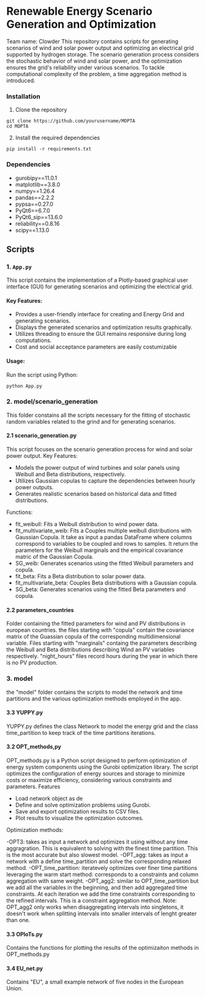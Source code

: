 # Renewable Energy Scenario Generation and Optimization

Team name: Clowder
This repository contains scripts for generating scenarios of wind and solar power output and optimizing an electrical grid supported by hydrogen storage. The scenario generation process considers the stochastic behavior of wind and solar power, and the optimization ensures the grid's reliability under various scenarios. To tackle computational complexity of the problem, a time aggregation method is introduced.

### Installation

1. Clone the repository
```
git clone https://github.com/yourusername/MOPTA
cd MOPTA
```
2. Install the required dependencies
```
pip install -r requirements.txt
```

### Dependencies

- gurobipy==11.0.1
- matplotlib==3.8.0
- numpy==1.26.4
- pandas==2.2.2
- pypsa==0.27.0
- PyQt6==6.7.0
- PyQt6_sip==13.6.0
- reliability==0.8.16
- scipy==1.13.0


## Scripts

### 1. `App.py`

This script contains the implementation of a Plotly-based graphical user interface (GUI) for generating scenarios and optimizing the electrical grid.

#### Key Features:
- Provides a user-friendly interface for creating and Energy Grid and generating scenarios.
- Displays the generated scenarios and optimization results graphically.
- Utilizes threading to ensure the GUI remains responsive during long computations.
- Cost and social acceptance parameters are easily costumizable

#### Usage:
Run the script using Python:
```bash
python App.py
```

### 2. model/scenario_generation

This folder constains all the scripts necessary for the fitting of stochastic random variables related to the grind and for generating scenarios.

#### 2.1 scenario_generation.py

This script focuses on the scenario generation process for wind and solar power output.
Key Features:

  - Models the power output of wind turbines and solar panels using Weibull and Beta distributions, respectively.
  - Utilizes Gaussian copulas to capture the dependencies between hourly power outputs.
  - Generates realistic scenarios based on historical data and fitted distributions.

Functions:

  - fit_weibull: Fits a Weibull distribution to wind power data.
  - fit_multivariate_weib: Fits a Couples multiple weibull distributions with Gaussian Copula. It take as input a pandas DataFrame where columns correspond to variables to be coupled and rows to samples. It return the parameters for the Weibull marginals and the empirical covariance matric of the Gaussian Copula.
  - SG_weib: Generates scenarios using the fitted Weibull parameters and copula.
  - fit_beta: Fits a Beta distribution to solar power data.
  - fit_multivariate_beta: Couples Beta distributions with a Gaussian copula.
  - SG_beta: Generates scenarios using the fitted Beta parameters and copula.

#### 2.2 parameters_countries

Folder containing the fitted parameters for wind and PV distributions in european countries. the files starting with "copula" contain the covariance matrix of the Guassian copula of the corresponding multidimensional variable. Files starting with "marginals" containg the parameters describing the Weibull and Beta distributions describing Wind an PV variables respectively. "night_hours" files record hours during the year in which there is no PV production.


### 3. model

the "model" folder contains the scripts to model the network and time partitions and the various optimization methods employed in the app.


#### 3.3 YUPPY.py
YUPPY.py defines the class Network to model the energy grid and the class time_partition to keep track of the time partitions iterations.

#### 3.2 OPT_methods,py

OPT_methods.py is a Python script designed to perform optimization of energy system components using the Gurobi optimization library. The script optimizes the configuration of energy sources and storage to minimize costs or maximize efficiency, considering various constraints and parameters.
Features

  - Load network object as de
  - Define and solve optimization problems using Gurobi.
  - Save and export optimization results to CSV files.
  - Plot results to visualize the optimization outcomes.

Optimization methods:

  -OPT3: takes as input a network and optimizes it using without any time aggragration. This is equivalent to solving with the finest time partition. This is the most accurate but also slowest model.
  -OPT_agg: takes as input a network with a define time_partition and solve the corresponding relaxed method.
  -OPT_time_partition: iteratevely optimizes over finer time partitions leveraging the warm start method: corresponds to a constraints and column aggregation with same weight.
  -OPT_agg2: similar to OPT_time_partition but we add all the variables in the beginning, and then add aggregated time constraints. At each iteration we add the time constraints corresponding to the refined intervals. This is a constraint aggregation method.
    Note: OPT_agg2 only works when disaggregating intervals into singletons, it doesn't work when splitting intervals into smaller intervals of lenght greater than one.

  #### 3.3 OPloTs.py

  Contains the functions for plotting the results of the optimizaiton methods in OPT_methods.py


  #### 3.4 EU_net.py

  Contains "EU", a small example network of five nodes in the European Union.
